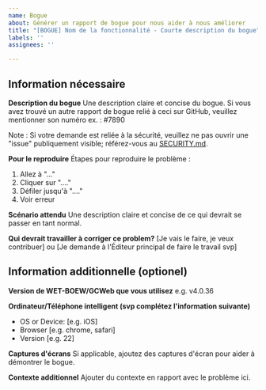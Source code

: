 ```yaml
---
name: Bogue
about: Générer un rapport de bogue pour nous aider à nous améliorer
title: "[BOGUE] Nom de la fonctionnalité - Courte description du bogue"
labels: ''
assignees: ''

---
```


## Information nécessaire

**Description du bogue**
Une description claire et concise du bogue.
Si vous avez trouvé un autre rapport de bogue relié à ceci sur GitHub, veuillez mentionner son numéro ex. : #7890

Note : Si votre demande est reliée à la sécurité, veuillez ne pas ouvrir une "issue" publiquement visible; référez-vous au [SECURITY.md](https://github.com/wet-boew/wet-boew/blob/master/SECURITY.md).

**Pour le reproduire**
Étapes pour reproduire le problème :
1. Allez à "..."
2. Cliquer sur "...."
3. Défiler jusqu'à "...."
4. Voir erreur

**Scénario attendu**
Une description claire et concise de ce qui devrait se passer en tant normal.

**Qui devrait travailler à corriger ce problem?**
[Je vais le faire, je veux contribuer] ou [Je demande à l'Éditeur principal de faire le travail svp]

## Information additionnelle (optionel)

**Version de WET-BOEW/GCWeb que vous utilisez**
e.g. v4.0.36

**Ordinateur/Téléphone intelligent (svp complétez l'information suivante)**
 - OS or Device: [e.g. iOS]
 - Browser [e.g. chrome, safari]
 - Version [e.g. 22]

**Captures d'écrans**
Si applicable, ajoutez des captures d'écran pour aider à démontrer le bogue.

**Contexte additionnel**
Ajouter du contexte en rapport avec le problème ici.

